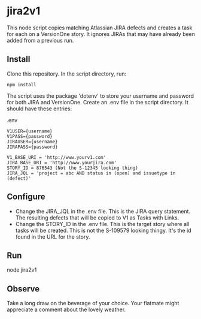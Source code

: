 # jira2v1

This node script copies matching Atlassian JIRA defects and creates a task for each on a VersionOne story. It ignores JIRAs that may have already been added from a previous run.

## Install

Clone this repository. In the script directory, run: 

`npm install`

The script uses the package 'dotenv' to store your username and password for both JIRA and VersionOne. Create an .env file in the script directory. It should have these entries: 

.env
````
V1USER={username}
V1PASS={password}
JIRAUSER={username}
JIRAPASS={password}

V1_BASE_URI = 'http://www.yourv1.com'
JIRA_BASE_URI = 'http://www.yourjira.com'
STORY_ID = 876543 (Not the S-12345 looking thing)
JIRA_JQL = 'project = abc AND status in (open) and issuetype in (defect)'
````

## Configure

* Change the JIRA_JQL in the .env file. This is the JIRA query statement. The resulting defects that will be copied to V1 as Tasks with Links. 
* Change the STORY_ID in the .env file. This is the target story where all tasks will be created. This is not the S-109579 looking thingy. It's the id found in the URL for the story.


## Run 

node jira2v1

## Observe 

Take a long draw on the beverage of your choice. Your flatmate might appreciate a comment about the lovely weather.
